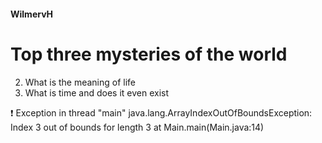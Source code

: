 #### WilmervH
# Top three **mysteries** of the world

2. What is the meaning of life
3.  What is time and does it even exist

:exclamation:         Exception in thread "main"
        java.lang.ArrayIndexOutOfBoundsException: Index 3 out of bounds for length 3
	    at Main.main(Main.java:14)